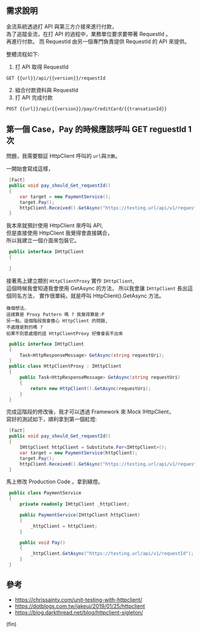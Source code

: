 ﻿# 
## 需求說明 

金流系統透過打 API 與第三方介接來進行付款，  
為了追蹤金流，在打 API 的過程中，業務單位要求要帶著 RequestId 。  
再進行付款。
而 RequestId 由另一個專門負責提供 RequestId 的 API 來提供。

整體流程如下:
1. 打 API 取得 RequestId

```bash
GET {{url}}/api/{{version}}/requestId
```

2. 組合付款資料與 RequestId
3. 打 API 完成付款

```bash
POST {{url}}/api/{{version}}/pay/CreditCard/{{transationId}}
```

## 第一個 Case，Pay 的時候應該呼叫 GET reguestId 1次

問題，我需要驗証 HttpClient 呼叫的 `url`與`次數`。

一開始會寫成這樣，


```csharp
 [Fact]
 public void pay_should_Get_requestId()
 {     
     var target = new PaymentService();
     target.Pay();
     httpClient.Received().GetAsync("https://testing.url/api/v1/requestId");
 }
```

我本來就預計使用 HttpClient 來呼叫 API,  
但是直接使用 HttpClient 我覺得會直接耦合，  
所以我建立一個介面來包裝它。

```csharp
 public interface IHttpClient
 {
     
 }
```

接著馬上建立類別 `HttpClientProxy` 實作 `IHttpClient`,   
這個時候我會知道我會使用 GetAsync 的方法， 
所以我會讓 `IHttpClient` 長出這個同名方法，
實作很單純，就是呼叫  HttpClient().GetAsync 方法。
```text
幾個想法，
這樣算是 Proxy Pattern 嗎 ? 我覺得算是:P
另一點，這個階段我會擔心 HttpClient 的問題,
不處理是對的嗎 ?
如果不刻意處理的話 HttpClientProxy 好像會長不出來 
```

```csharp
 public interface IHttpClient
 {
     Task<HttpResponseMessage> GetAsync(string requestUri);
 }
 public class HttpClientProxy : IHttpClient
 {
     public Task<HttpResponseMessage> GetAsync(string requestUri)
     {
         return new HttpClient().GetAsync(requestUri);
     }
 }
```

完成這階段的修改後，我才可以透過 Framework 來 Mock IHttpClient，  
寫好的測試如下，順利拿到第一個紅燈:


```csharp
 [Fact]
 public void pay_should_Get_requestId()
 {
     IHttpClient httpClient = Substitute.For<IHttpClient>();
     var target = new PaymentService(httpClient);
     target.Pay();
     httpClient.Received().GetAsync("https://testing.url/api/v1/requestId");
 }
```

馬上修改 Production Code ，拿到綠燈。

```csharp
 public class PaymentService
 {
     private readonly IHttpClient _httpClient;

     public PaymentService(IHttpClient httpClient)
     {
         _httpClient = httpClient;
     }

     public void Pay()
     {
         _httpClient.GetAsync("https://testing.url/api/v1/requestId");
     }
 }
```

## 參考

- <https://chrissainty.com/unit-testing-with-httpclient/>
- <https://dotblogs.com.tw/jakeuj/2019/01/25/httpclient>
- <https://blog.darkthread.net/blog/httpclient-sigleton/>

(fin)

